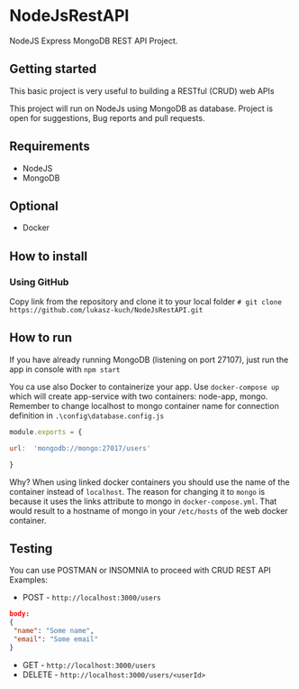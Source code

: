 # NodeJsRestAPI

NodeJS Express MongoDB REST API Project.

## Getting started

This basic project is very useful to building a RESTful (CRUD) web APIs

This project will run on NodeJs using MongoDB as database. Project is open for suggestions, Bug reports and pull requests.

## Requirements

* NodeJS
* MongoDB

## Optional

* Docker

## How to install

### Using GitHub

Copy link from the repository and clone it to your local folder
`# git clone https://github.com/lukasz-kuch/NodeJsRestAPI.git`

## How to run

If you have already running MongoDB (listening on port 27107), just run the app in console with ```npm start```

You ca use also Docker to containerize your app. Use `docker-compose up` which will create app-service with two containers: node-app, mongo.
Remember to change localhost to mongo container name for connection definition in  `.\config\database.config.js`

```javascript
module.exports = {

url:  'mongodb://mongo:27017/users'

}
```

Why?
When using linked docker containers you should use the name of the container instead of `localhost`. The reason for changing it to `mongo` is because it uses the links attribute to mongo in  `docker-compose.yml`. That would result to a hostname of mongo in your  `/etc/hosts`  of the web docker container.

## Testing

You can use POSTMAN or INSOMNIA to proceed with CRUD REST API
Examples:

* POST - `http://localhost:3000/users`

```json
body:
{
 "name": "Some name",
 "email": "Some email"
}
```

* GET - `http://localhost:3000/users`
* DELETE - `http://localhost:3000/users/<userId>`
